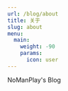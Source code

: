 ```yaml
---
url: /blog/about
title: 关于
slug: about
menu:
  main:
    weight: -90
    params:
      icon: user
---
```


NoManPlay's Blog
